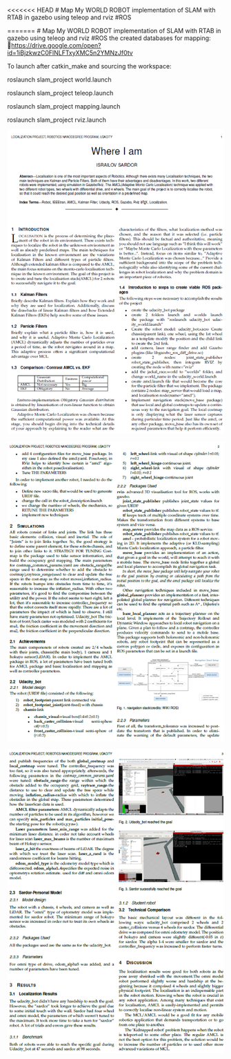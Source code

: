 ﻿﻿<<<<<<< HEAD
﻿﻿# Map My WORLD ROBOT
 implementation of SLAM with RTAB in gazebo using teleop and rviz #ROS

=======
﻿﻿# Map My WORLD ROBOT
 implementation of SLAM with RTAB in gazebo using teleop and rviz #ROS
the created databases for mapping:
<https://drive.google.com/open?id=1iBjzkwzC0FlNLFTxyXMC5n2YMNzJf0tv>

To launch after catkin_make and sourcing the workspace:

roslaunch slam_project world.launch

roslaunch slam_project teleop.launch

roslaunch slam_project mapping.launch

roslaunch slam_project rviz.launch

![](images/1.PNG)

![](images/2.PNG)

![](images/3.PNG)


